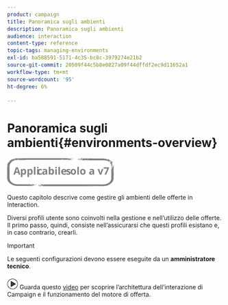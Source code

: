 ```yaml
---
product: campaign
title: Panoramica sugli ambienti
description: Panoramica sugli ambienti
audience: interaction
content-type: reference
topic-tags: managing-environments
exl-id: ba588591-5171-4c35-bc8c-3979274e21b2
source-git-commit: 20509f44c5b8e0827a09f44dffdf2ec9d11652a1
workflow-type: tm+mt
source-wordcount: '95'
ht-degree: 6%

---
```


# Panoramica sugli ambienti{#environments-overview}

![](../../assets/v7-only.svg)

Questo capitolo descrive come gestire gli ambienti delle offerte in Interaction.

Diversi profili utente sono coinvolti nella gestione e nell’utilizzo delle offerte. Il primo passo, quindi, consiste nell’assicurarsi che questi profili esistano e, in caso contrario, crearli.

>[!IMPORTANT]
>
>Le seguenti configurazioni devono essere eseguite da un **amministratore tecnico**.

![](assets/do-not-localize/how-to-video.png) Guarda questo [video](https://helpx.adobe.com/campaign/classic/how-to/architecture-of-acs-v6.html?playlist=/ccx/v1/collection/product/campaign/classic/segment/digital-marketers/explevel/intermediate/applaunch/get-started/collection.ccx.js&amp;ref=helpx.adobe.com) per scoprire l’architettura dell’interazione di Campaign e il funzionamento del motore di offerta.
